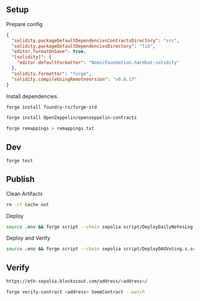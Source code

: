 ## Setup

Prepare config

```json
{
  "solidity.packageDefaultDependenciesContractsDirectory": "src",
  "solidity.packageDefaultDependenciesDirectory": "lib",
  "editor.formatOnSave": true,
  "[solidity]": {
    "editor.defaultFormatter": "NomicFoundation.hardhat-solidity"
  },
  "solidity.formatter": "forge",
  "solidity.compileUsingRemoteVersion": "v0.8.17"
}
```

Install dependencies

```bash
forge install foundry-rs/forge-std

forge install OpenZeppelin/openzeppelin-contracts

forge remappings > remappings.txt
```

## Dev

```bash
forge test
```

## Publish

Clean Artifacts

```bash
rm -rf cache out
```

Deploy

```bash
source .env && forge script --chain sepolia script/DeployDailyNotesLog.s.sol:DeployDailyNotesLog --rpc-url $SEPOLIA_RPC_URL --broadcast -vvvv
```

Deploy and Verify

```bash
source .env && forge script --chain sepolia script/DeployDAOVoting.s.sol:DeployDAOVoting --rpc-url $SEPOLIA_RPC_URL --broadcast --verify --verifier blockscout --verifier-url https://eth-sepolia.blockscout.com/api -vvvv
```

## Verify

```bash
https://eth-sepolia.blockscout.com/address/<address>/
```

```bash
forge verify-contract <address> SomeContract --watch
```
